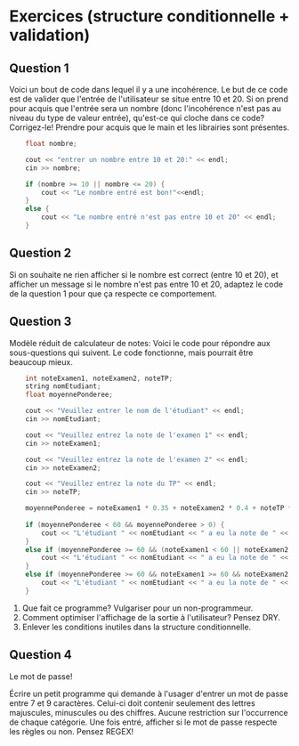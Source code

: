 # Exercices (structure conditionnelle + validation)

## Question 1

Voici un bout de code dans lequel il y a une incohérence. Le but de ce code est de valider que l'entrée de l'utilisateur se situe entre 10 et 20. Si on prend pour acquis que l'entrée sera un nombre (donc l'incohérence n'est pas au niveau du type de valeur entrée), qu'est-ce qui cloche dans ce code? Corrigez-le! Prendre pour acquis que le main et les librairies sont présentes.

```cpp
	float nombre;

	cout << "entrer un nombre entre 10 et 20:" << endl;
	cin >> nombre;

	if (nombre >= 10 || nombre <= 20) {
		cout << "Le nombre entré est bon!"<<endl;
	}
	else {
		cout << "Le nombre entré n'est pas entre 10 et 20" << endl;
	}

```


## Question 2

Si on souhaite ne rien afficher si le nombre est correct (entre 10 et 20), et afficher un message si le nombre n'est pas entre 10 et 20, adaptez le code de la question 1 pour que ça respecte ce comportement. 

## Question 3

Modèle réduit de calculateur de notes: Voici le code pour répondre aux sous-questions qui suivent. Le code fonctionne, mais pourrait être beaucoup mieux.

```cpp
	int noteExamen1, noteExamen2, noteTP;
	string nomEtudiant;
	float moyennePonderee;

	cout << "Veuillez entrer le nom de l'étudiant" << endl;
	cin >> nomEtudiant;

	cout << "Veuillez entrez la note de l'examen 1" << endl;
	cin >> noteExamen1;

	cout << "Veuillez entrez la note de l'examen 2" << endl;
	cin >> noteExamen2;

	cout << "Veuillez entrez la note du TP" << endl;
	cin >> noteTP;

	moyennePonderee = noteExamen1 * 0.35 + noteExamen2 * 0.4 + noteTP * 0.25;
	
	if (moyennePonderee < 60 && moyennePonderee > 0) {
		cout << "L'étudiant " << nomEtudiant << " a eu la note de " << moyennePonderee << ". Il a donc un échec" << endl;
	}
	else if (moyennePonderee >= 60 && (noteExamen1 < 60 || noteExamen2 < 60 || noteTP < 60)) {
		cout << "L'étudiant " << nomEtudiant << " a eu la note de " << moyennePonderee << ". Il a donc une réussite partielle" << endl;
	}
	else if (moyennePonderee >= 60 && noteExamen1 >= 60 && noteExamen2 >= 60 && noteTP >= 60) {
		cout << "L'étudiant " << nomEtudiant << " a eu la note de " << moyennePonderee << ". Il a donc une réussite totale" << endl;
	}
```


1. Que fait ce programme? Vulgariser pour un non-programmeur.
2. Comment optimiser l'affichage de la sortie à l'utilisateur? Pensez DRY.
3. Enlever les conditions inutiles dans la structure conditionnelle. 


## Question 4

Le mot de passe!

Écrire un petit programme qui demande à l'usager d'entrer un mot de passe entre 7 et 9 caractères. Celui-ci doit contenir seulement des lettres majuscules, minuscules ou des chiffres. Aucune restriction sur l'occurrence de chaque catégorie. Une fois entré, afficher si le mot de passe respecte les règles ou non. Pensez REGEX!
